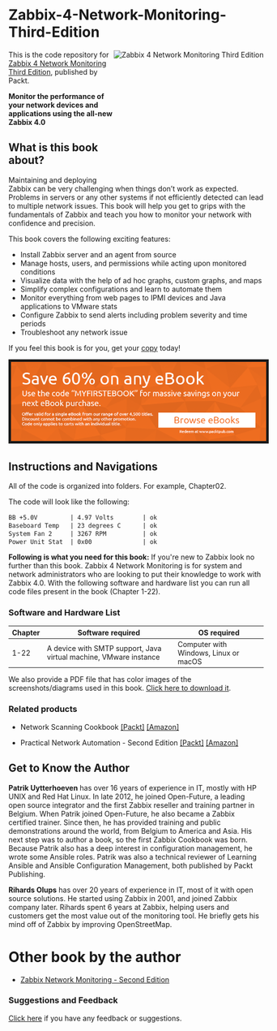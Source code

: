 # Zabbix-4-Network-Monitoring-Third-Edition

<a href="https://www.packtpub.com/networking-and-servers/zabbix-4-network-monitoring-third-edition?utm_source=github&utm_medium=repository&utm_campaign=9781789340266"><img src="https://www.packtpub.com/sites/default/files/B11039.png" alt="Zabbix 4 Network Monitoring Third Edition" height="256px" align="right"></a>

This is the code repository for [Zabbix 4 Network Monitoring Third Edition](https://www.packtpub.com/networking-and-servers/zabbix-4-network-monitoring-third-edition?utm_source=github&utm_medium=repository&utm_campaign=9781789340266), published by Packt.

**Monitor the performance of your network devices and applications using the all-new Zabbix 4.0**

## What is this book about?
Maintaining and deploying Zabbix can be very challenging when things don’t work as expected. Problems in servers or any other systems if not efficiently detected can lead to multiple network issues. This book will help you get to grips with the fundamentals of Zabbix and teach you how to monitor your network with confidence and precision.

This book covers the following exciting features:
* Install Zabbix server and an agent from source
* Manage hosts, users, and permissions while acting upon monitored conditions
* Visualize data with the help of ad hoc graphs, custom graphs, and maps
* Simplify complex configurations and learn to automate them
* Monitor everything from web pages to IPMI devices and Java applications to VMware stats
* Configure Zabbix to send alerts including problem severity and time periods
* Troubleshoot any network issue

If you feel this book is for you, get your [copy](https://www.amazon.com/dp/1789134323) today!

<a href="https://www.packtpub.com/?utm_source=github&utm_medium=banner&utm_campaign=GitHubBanner"><img src="https://raw.githubusercontent.com/PacktPublishing/GitHub/master/GitHub.png" 
alt="https://www.packtpub.com/" border="5" /></a>

## Instructions and Navigations
All of the code is organized into folders. For example, Chapter02.

The code will look like the following:
```
BB +5.0V         | 4.97 Volts        | ok 
Baseboard Temp   | 23 degrees C      | ok 
System Fan 2     | 3267 RPM          | ok 
Power Unit Stat  | 0x00              | ok 

```

**Following is what you need for this book:**
If you're new to Zabbix look no further than this book. Zabbix 4 Network Monitoring is for system and network administrators who are looking to put their knowledge to work with Zabbix 4.0.
With the following software and hardware list you can run all code files present in the book (Chapter 1-22).
### Software and Hardware List
| Chapter | Software required | OS required |
| -------- | ------------------------------------ | ----------------------------------- |
| 1-22 | A device with SMTP support, Java virtual machine, VMware instance | Computer with Windows, Linux or macOS |


We also provide a PDF file that has color images of the screenshots/diagrams used in this book. [Click here to download it](https://www.packtpub.com/sites/default/files/downloads/9781789340266_ColorImages.pdf).

### Related products <Paste books from the Other books you may enjoy section>
* Network Scanning Cookbook [[Packt]](https://www.packtpub.com/networking-and-servers/network-scanning-cookbook?utm_source=github&utm_medium=repository&utm_campaign=9781789346480) [[Amazon]](https://www.amazon.com/dp/1789346487)

* Practical Network Automation - Second Edition [[Packt]](https://www.packtpub.com/networking-and-servers/practical-network-automation-second-edition?utm_source=github&utm_medium=repository&utm_campaign=9781789955651) [[Amazon]](https://www.amazon.com/dp/1789955653)
## Get to Know the Author
**Patrik Uytterhoeven**
 has over 16 years of experience in IT, mostly with HP UNIX and Red Hat Linux. In late 2012, he joined Open-Future, a leading open source integrator and the first Zabbix reseller and training partner in Belgium. When Patrik joined Open-Future, he also became a Zabbix certified trainer. Since then, he has provided training and public demonstrations around the world, from Belgium to America and Asia. His next step was to author a book, so the first Zabbix Cookbook was born. Because Patrik also has a deep interest in configuration management, he wrote some Ansible roles. Patrik was also a technical reviewer of Learning Ansible and Ansible Configuration Management, both published by Packt Publishing.
 
 **Rihards Olups**
has over 20 years of experience in IT, most of it with open source solutions. He started using Zabbix in 2001, and joined Zabbix company later. Rihards spent 6 years at Zabbix, helping users and customers get the most value out of the monitoring tool. He briefly gets his mind off of Zabbix by improving OpenStreetMap.

# Other book by the author
* [Zabbix Network Monitoring - Second Edition](https://www.packtpub.com/networking-and-servers/zabbix-network-monitoring-second-edition?utm_source=github&utm_medium=repository&utm_campaign=9781782161288)

### Suggestions and Feedback
[Click here](https://docs.google.com/forms/d/e/1FAIpQLSdy7dATC6QmEL81FIUuymZ0Wy9vH1jHkvpY57OiMeKGqib_Ow/viewform) if you have any feedback or suggestions.
